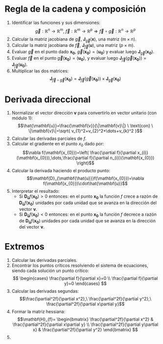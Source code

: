 # Regla de la cadena y composición
1. Identificar las funciones y sus dimensiones: 
	$$\vec{g}:\mathbb{R}^n\to\mathbb{R}^m,\ \vec{f}:\mathbb{R}^m\to \mathbb{R}^p\Rightarrow \vec{f}\circ \vec{g}:\mathbb{R}^n\to \mathbb{R}^p$$
2. Calcular la matriz jacobiana de $\vec{g}$, $\mathbf{J}_{\vec{g}}(\mathbf{x})$, una matriz $(m\times n)$.
3. Calcular la matriz jacobiana de $\vec{f}$, $\mathbf{J}_{\vec{f}}(\mathbf{u})$, una matriz $(p\times m)$.
4. Evaluar $\vec{g}$ en el punto dado $\mathbf{x_{0}}$, $\vec{g}(\mathbf{x_{0}})=(\mathbf{u_{0}})$ y evaluar luego $\mathbf{J}_{\vec{g}}(\mathbf{x_{0}})$.
5. Evaluar $\vec{f}$ en el punto $\vec{g}(\mathbf{x_{0}})=(\mathbf{u_{0}})$, y evaluar luego $\mathbf{J}_{\vec{f}}(\vec{g}(\mathbf{x_{0}}))=\mathbf{J}_{\vec{f}}(\mathbf{u_{0}})$.
6. Multiplicar las dos matrices:
	$$\mathbf{J}_{\vec{f}\circ \vec{g}}(\mathbf{x_{0}})=\mathbf{J}_{\vec{f}}(\vec{g}(\mathbf{x_{0}}))\times \mathbf{J}_{\vec{g}}(\mathbf{x_{0}})$$
# Derivada direccional
1. Normalizar el vector dirección $\mathbf{v}$ para convertirlo en vector unitario (con módulo $1$):
	$$\hat{\mathbf{u}}=\frac{\mathbf{v}}{\|\mathbf{v}\|} \ \text{con} \ \|\mathbf{v}\|=\sqrt{ v_{1}^2+v_{2}^2+\dots+v_{k}^2 }$$
2. Calcular las derivadas parciales de $f$.
3. Calcular el gradiente en el punto $x_{0}$ dado por:
	$$\nabla f(\mathbf{x_{0}})=\left( \frac{\partial f}{\partial x_{i}}(\mathbf{x_{0}}),\dots,\frac{\partial f}{\partial n_{i}}(\mathbf{x_{0}}) \right)$$
4. Calcular la derivada haciendo el producto punto:
	$$\mathbf{D}_{\mathbf{\hat{u}}}f(\mathbf{x_{0}})=\nabla f(\mathbf{x_{0}})\cdot\hat{\mathbf{u}}$$
5. Interpretar el resultado:
	- Si $\mathbf{D}_{\mathbf{\hat{u}}}f(\mathbf{x_{0}})>0$ entonces: en el punto $\mathbf{x_{0}}$ la función $f$ crece a razón de $\mathbf{D}_{\mathbf{\hat{u}}}f(\mathbf{x_{0}})$ unidades por cada unidad que se avanza en la dirección del vector $\mathbf{v}$.
	-  Si $\mathbf{D}_{\mathbf{\hat{u}}}f(\mathbf{x_{0}})<0$ entonces: en el punto $\mathbf{x_{0}}$ la función $f$ decrece a razón de $\mathbf{D}_{\mathbf{\hat{u}}}f(\mathbf{x_{0}})$ unidades por cada unidad que se avanza en la dirección del vector $\mathbf{v}$.
# Extremos
1. Calcular las derivadas parciales.
2. Encontrar los puntos críticos resolviendo el sistema de ecuaciones, siendo cada solución un punto crítico:
	$$
	\begin{cases}
\frac{\partial f}{\partial x}=0 \\
\frac{\partial f}{\partial y}=0
\end{cases}
	$$
3. Calcular las derivadas segundas:
	$$\frac{\partial^2f}{\partial x^2},\ \frac{\partial^2f}{\partial y^2},\ \frac{\partial^2f}{\partial x\partial y}$$
4. Formar la matriz hessiana:
	$$\mathbf{H}_{f}=
	\begin{bmatrix}
\frac{\partial^2f}{\partial x^2} & \frac{\partial^2f}{\partial x\partial y} \\
\frac{\partial^2f}{\partial y\partial x} & \frac{\partial^2f}{\partial y^2}
\end{bmatrix}
	$$
5. 

